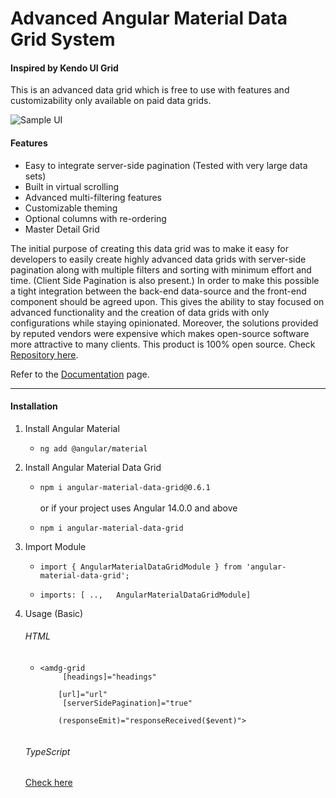# Advanced Angular Material Data Grid System
#### Inspired by Kendo UI Grid

This is an advanced data grid which is free to use with features and customizability only available on paid data grids.

![Sample UI](https://angular-grid.herokuapp.com/assets/grid_background.png)

#### Features
- Easy to integrate server-side pagination (Tested with very large data sets)
- Built in virtual scrolling
- Advanced multi-filtering features
- Customizable theming
- Optional columns with re-ordering
- Master Detail Grid

The initial purpose of creating this data grid was to make it easy for developers to easily create highly advanced data grids with server-side pagination along with multiple filters and sorting with minimum effort and time. (Client Side Pagination is also present.) In order to make this possible a tight integration between the back-end data-source and the front-end component should be agreed upon. This gives the ability to stay focused on advanced functionality and the creation of data grids with only configurations while staying opinionated. Moreover, the solutions provided by reputed vendors were expensive which makes open-source software more attractive to many clients. This product is 100% open source. Check [Repository here](https://github.com/dillyboy/angular_material_data_grid).

Refer to the [Documentation](https://angular-grid.herokuapp.com/) page.


<hr />

#### Installation

1. Install Angular Material

    - `ng add @angular/material`

2. Install Angular Material Data Grid

    - `npm i angular-material-data-grid@0.6.1`\
      \
      or if your project uses Angular 14.0.0 and above

    - `npm i angular-material-data-grid`

3. Import Module

    - `import { AngularMaterialDataGridModule } from 'angular-material-data-grid';`

    - `imports: [ ..,   AngularMaterialDataGridModule]`

4. Usage (Basic)
   ###### HTML
    - <code><amdg-grid <br>
      &nbsp;&nbsp;&nbsp;&nbsp;[headings]="headings"<br>
      &nbsp;&nbsp;&nbsp;&nbsp;[url]="url"<br>
      &nbsp;&nbsp;&nbsp;&nbsp;[serverSidePagination]="true"<br>
      &nbsp;&nbsp;&nbsp;&nbsp;(responseEmit)="responseReceived($event)"><br>
      </amdg-grid></code>

   ###### TypeScript
   [Check here](https://angular-grid.herokuapp.com/gettingStarted/installation)

